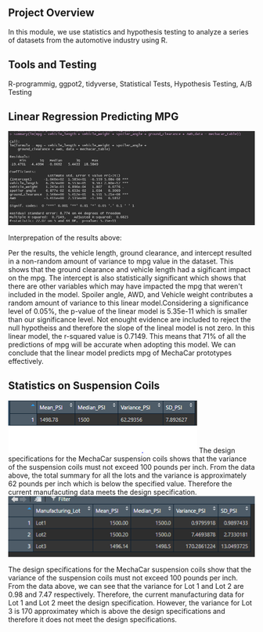 ## Project Overview

In this module, we use statistics and hypothesis testing to analyze a series of datasets from the automotive industry using R. 

## Tools and Testing
R-programmig, ggpot2, tidyverse, Statistical Tests, Hypothesis Testing, A/B Testing

## Linear Regression Predicting MPG

<img src= https://github.com/uferdousi197/MechaCar_Statistical_Analysis/blob/main/Photos/pic1.png>

Interprepation of the results above:

Per the results, the vehicle length, ground clearance, and intercept resulted in a non-random amount of variance to mpg value in the dataset. This shows that the ground clearance and vehicle length had a sigificant impact on the mpg. The intercept is also statistically significant which shows that there are other variables 
which may have impacted the mpg that weren't included in the model. Spoiler angle, AWD, and Vehicle weight contributes a random amount of variance to this linear model.Considering a significance level of 0.05%, the p-value of the linear model is 5.35e-11 which is smaller than our significance level. Not enought evidence are included to reject the null hypotheiss and therefore the slope of the lineal model is not zero. In this linear model, the r-squared value is 0.7149. This means that 71% of all the predictions of mpg will be accurate when adopting this model. We can conclude that the linear model predicts mpg of MechaCar prototypes effectively.


## Statistics on Suspension Coils

<img src= https://github.com/uferdousi197/MechaCar_Statistical_Analysis/blob/main/Photos/pic2.png>
The design specifications for the MechaCar suspension coils shows that the variance of the suspension coils must not exceed 100 pounds per inch. 
From the data above, the total summary for all the lots and the variance is approximately 62 pounds per inch which is below the specified value. 
Therefore the current manufacuting data meets the design specification.

<img src= https://github.com/uferdousi197/MechaCar_Statistical_Analysis/blob/main/Photos/pic3.png>

The design specifications for the MechaCar suspension coils show that the variance of the suspension coils must not exceed 100 pounds per inch. 
From the data above, we can see that the variance for Lot 1 and Lot 2 are 0.98 and 7.47 respectively. 
Therefore, the current manufacturing data for Lot 1 and Lot 2 meet the design specification. 
However, the variance for Lot 3 is 170 approximatey which is above the design specifications and therefore it does not meet the design specifications.

